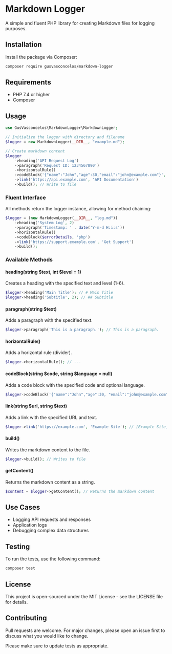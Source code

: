 # Markdown Logger
A simple and fluent PHP library for creating Markdown files for logging purposes.

## Installation
Install the package via Composer:

```bash
composer require gusvasconcelos/markdown-logger
```

## Requirements
- PHP 7.4 or higher
- Composer

## Usage

```php
use GusVasconcelos\MarkdownLogger\MarkdownLogger;

// Initialize the logger with directory and filename
$logger = new MarkdownLogger(__DIR__, "example.md");

// Create markdown content
$logger
    ->heading('API Request Log')
    ->paragraph('Request ID: 1234567890')
    ->horizontalRule()
    ->codeBlock('{"name":"John","age":30,"email":"john@example.com"}', "json")
    ->link('https://api.example.com', 'API Documentation')
    ->build(); // Write to file
```

### Fluent Interface
All methods return the logger instance, allowing for method chaining:
```php
$logger = (new MarkdownLogger(__DIR__, "log.md"))
    ->heading('System Log', 2)
    ->paragraph('Timestamp: ' . date('Y-m-d H:i:s'))
    ->horizontalRule()
    ->codeBlock($errorDetails, 'php')
    ->link('https://support.example.com', 'Get Support')
    ->build();
```

### Available Methods

#### heading(string \$text, int \$level = 1)
Creates a heading with the specified text and level (1-6).
```php
$logger->heading('Main Title'); // # Main Title
$logger->heading('Subtitle', 2); // ## Subtitle
```

#### paragraph(string \$text)
Adds a paragraph with the specified text.
```php
$logger->paragraph('This is a paragraph.'); // This is a paragraph.
```

#### horizontalRule()
Adds a horizontal rule (divider).
```php
$logger->horizontalRule(); // ---
```

#### codeBlock(string \$code, string \$language = null)
Adds a code block with the specified code and optional language.
```php
$logger->codeBlock('{"name":"John","age":30, "email":"john@example.com"}', 'json'); // ```json {"name":"John","age":30, "email":"john@example.com"}```
```

#### link(string \$url, string \$text)
Adds a link with the specified URL and text.
```php
$logger->link('https://example.com', 'Example Site'); // [Example Site](https://example.com)
```

#### build()
Writes the markdown content to the file.
```php
$logger->build(); // Writes to file
```

#### getContent()
Returns the markdown content as a string.
```php
$content = $logger->getContent(); // Returns the markdown content
```

## Use Cases
- Logging API requests and responses
- Application logs
- Debugging complex data structures

## Testing

To run the tests, use the following command:

```bash
composer test
```

## License
This project is open-sourced under the MIT License - see the LICENSE file for details.

## Contributing
Pull requests are welcome. For major changes, please open an issue first to discuss what you would like to change.

Please make sure to update tests as appropriate.
